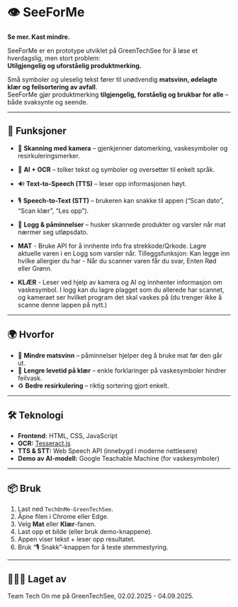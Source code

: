 # 👁️ SeeForMe  

**Se mer. Kast mindre.**  

SeeForMe er en prototype utviklet på GreenTechSee for å løse et hverdagslig, men stort problem:  
**Utilgjengelig og uforståelig produktmerking.**  

Små symboler og uleselig tekst fører til unødvendig **matsvinn, ødelagte klær og feilsortering av avfall**.  
SeeForMe gjør produktmerking **tilgjengelig, forståelig og brukbar for alle** – både svaksynte og seende.  

---

## 🚀 Funksjoner
- 📸 **Skanning med kamera** – gjenkjenner datomerking, vaskesymboler og resirkuleringsmerker.  
- 🧠 **AI + OCR** – tolker tekst og symboler og oversetter til enkelt språk.  
- 🔊 **Text-to-Speech (TTS)** – leser opp informasjonen høyt.  
- 🎙️ **Speech-to-Text (STT)** – brukeren kan snakke til appen (“Scan dato”, “Scan klær”, “Les opp”).  
- 📒 **Logg & påminnelser** – husker skannede produkter og varsler når mat nærmer seg utløpsdato.  

- **MAT** - Bruke API for å innhente info fra strekkode/Qrkode. Lagre aktuelle varen i en Logg som varsler når. Tilleggsfunksjon: Kan legge inn hvilke allergier du har - Når du scanner varen får du svar, Enten Rød eller Grønn.

- **KLÆR** - Leser ved hjelp av kamera og AI og innhenter informasjon om vaskesymbol. I logg kan du lagre plagget som du allerede har scannet, og kameraet ser hvilket program det skal vaskes på (du trenger ikke å scanne denne lappen på nytt.)


---

## 🌍 Hvorfor
- 🥛 **Mindre matsvinn** – påminnelser hjelper deg å bruke mat før den går ut.  
- 👕 **Lengre levetid på klær** – enkle forklaringer på vaskesymboler hindrer feilvask.  
- ♻️ **Bedre resirkulering** – riktig sortering gjort enkelt.  

---

## 🛠️ Teknologi
- **Frontend:** HTML, CSS, JavaScript  
- **OCR:** [Tesseract.js](https://github.com/naptha/tesseract.js)
- **TTS & STT:** Web Speech API (innebygd i moderne nettlesere)
- **Demo av AI-modell:** Google Teachable Machine (for vaskesymboler)  

---

## 📦 Bruk
1. Last ned `TechOnMe-GreenTechSee`.
2. Åpne filen i Chrome eller Edge.  
3. Velg **Mat** eller **Klær**-fanen.  
4. Last opp et bilde (eller bruk demo-knappene).  
5. Appen viser tekst + leser opp resultatet.  
6. Bruk “🎙️ Snakk”-knappen for å teste stemmestyring.  

---

## 🧑‍🤝‍🧑 Laget av
Team Tech On me på GreenTechSee, 02.02.2025 - 04.09.2025.  


